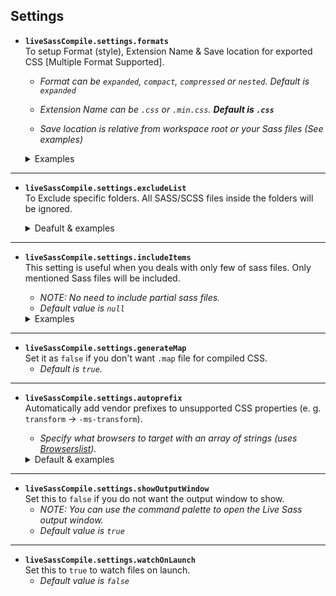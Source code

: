 ## Settings

* **`liveSassCompile.settings.formats`**  
To setup Format (style), Extension Name & Save location for exported CSS [Multiple Format Supported].

    * *Format can be _`expanded`_, _`compact`_, _`compressed`_ or _`nested`_. Default is  _`expanded`_*

    * *Extension Name can be `.css` or `.min.css`. **Default is `.css`***
     
    * *Save location is relative from workspace root or your Sass files (See examples)*

    <details>
    <summary>Examples</summary>
    <div>
  
    ```js
        "liveSassCompile.settings.formats":[
            // This is Default.
            {
                "format": "expanded",
                "extensionName": ".css",

                // null -> denotes the same path as the file it's formatting. Note: null not `null`
                "savePath": null
            },
            // You can add more
            {
                "format": "compressed",
                "extensionName": ".min.css",

                // / -> denotes relative to root
                "savePath": "/dist/css"
            },
            // More Complex
            {
                "format": "compressed",
                "extensionName": ".min.css",
                // ~ -> denotes relative to every sass file (Ref: 1)
                "savePath": "~/../css/"
            }
        ]
    ```
    (Ref: 1) Complex Scenario. *([Checkout the example](https://github.com/ritwickdey/vscode-live-sass-compiler/issues/26#issue-274641546))*
        
    </div>
    </details>

___

* **`liveSassCompile.settings.excludeList`**  
To Exclude specific folders. All SASS/SCSS files inside the folders will be ignored.

    <details><summary>Deafult & examples</summary><p>

    **Default**

    ```json
        "liveSassCompile.settings.excludeList": [ 
            "**/node_modules/**",
            ".vscode/**" 
        ]
    ```

    **Negative glob pattern**  
    Exclude all file except `file1.scss` & `file2.scss` from `path/subpath` directory, you can use the expression
    ```json
        "liveSassCompile.settings.excludeList": [
            "path/subpath/*[!(file1|file2)].scss"
        ]
    ```

    </p></details>

___

* **`liveSassCompile.settings.includeItems`**  
This setting is useful when you deals with only few of sass files. Only mentioned Sass files will be included. 

    *  *NOTE: No need to include partial sass files.*
    *  *Default value is `null`* 

    <details><summary>Examples</summary><p>
    ```json
        "liveSassCompile.settings.includeItems": [
            "path/subpath/a.scss",
            "path/subpath/b.scss",
        ]
    ``` 
    </p></details>

___

* **`liveSassCompile.settings.generateMap`**  
Set it as `false` if you don't want `.map` file for compiled CSS. 
    * _Default is `true`._

___

* **`liveSassCompile.settings.autoprefix`**  
Automatically add vendor prefixes to unsupported CSS properties (e. g. `transform` -> `-ms-transform`). 
    
    * _Specify what browsers to target with an array of strings (uses [Browserslist](https://github.com/ai/browserslist))._ 

    <details>
    <summary>Default & examples</summary>
    <p>

    **Default**
    ```json
        // null -> denotes off
        "liveSassCompile.settings.includeItems": null
    ``` 

    **Example**
     ```json
       "liveSassCompile.settings.autoprefix": [
            "> 1%",
            "last 2 versions"
        ]
     ``` 
    </p></details>

___

* **`liveSassCompile.settings.showOutputWindow`**  
Set this to `false` if you do not want the output window to show.
    * *NOTE: You can use the command palette to open the Live Sass output window.*
    * *Default value is `true`*

___

* **`liveSassCompile.settings.watchOnLaunch`**  
Set this to `true` to watch files on launch.
    * *Default value is `false`*